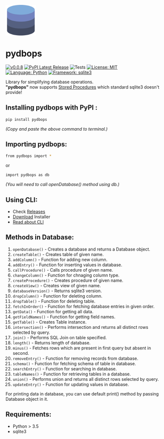 <a href="https://pypi.org/project/pydbops/"><img src="https://github.com/NotShrirang/pydbops/blob/main/src/pydbops/database_image.png" height="100" width="100"></a>

# pydbops

[![v0.0.8](https://img.shields.io/badge/version-v0.1.2-red.svg?style=flat&logo=)](https://github.com/NotShrirang/pydbops)
[![PyPI Latest Release](https://img.shields.io/pypi/v/pydbops.svg)](https://pypi.org/project/pydbops/)
![Tests](https://github.com/NotShrirang/pydbops/actions/workflows/test.yml/badge.svg)
[![License: MIT](https://img.shields.io/badge/license-MIT-brightgreen.svg?style=flat&logo=license)](https://github.com/NotShrirang/pydbops/blob/main/LICENSE)
[![Language: Python](https://img.shields.io/badge/language-python-blue.svg?style=flat&logo=python)](https://www.python.org/)
[![Framework: sqlite3](https://img.shields.io/badge/interface-sqlite3-blue.svg?style=flat&logo=sqlite3)](https://docs.python.org/3/library/sqlite3.html#:~:text=SQLite%20is%20a%20C%20library,SQLite%20for%20internal%20data%20storage.)

Library for simplifying database operations.<br>
<b>"pydbops"</b> now supports <a href="https://www.google.com/search?q=sqlite3+standard+procedure">Stored Procedures</a> which standard sqlite3 doesn't provide!
<br>

## Installing pydbops with PyPI :

```sh
pip install pydbops
```

_(Copy and paste the above command to terminal.)_

## Importing pydbops:

```sh
from pydbops import *
```

or

```sh
import pydbops as db
```

_(You will need to call openDatabase() method using db.)_

## Using CLI:

- Check <a href="https://github.com/NotShrirang/pydbops/releases/tag/v0.0.1">Releases</a>
- <a href="https://github.com/NotShrirang/pydbops/releases/download/v0.0.1/pydbops-cli-installer-X86_64.exe">Download</a> Installer
- <a href="https://github.com/NotShrirang/pydbops/tree/main/pydbops-cli#pydbops-cli">Read about CLI</a>


## Methods in Database:

1. <code>openDatabase()</code> - Creates a database and returns a Database object.
2. <code>createTable()</code> - Creates table of given name.
3. <code>addColumn()</code> - Function for adding new column.
4. <code>addEntry()</code> - Function for inserting values in database.
5. <code>callProcedure()</code> - Calls procedure of given name.
6. <code>changeColumn()</code> - Function for chnaging column type.
7. <code>createProcedure()</code> - Creates procedure of given name.
8. <code>createView()</code> - Creates view of given name.
9. <code>databaseVersion()</code> - Returns sqlite3 version.
10. <code>dropColumn()</code> - Function for deleting column.
11. <code>dropTable()</code> - Function for deleting table.
12. <code>fetchInOrder()</code> - Function for fetching database entries in given order.
13. <code>getData()</code> - Function for getting all data.
14. <code>getFieldNames()</code> - Function for getting field names.
15. <code>getTable()</code> - Creates Table instance.
16. <code>intersection()</code> - Performs intersection and returns all distinct rows selected by query.
17. <code>join()</code> - Performs SQL Join on table specified.
18. <code>length()</code> - Returns length of database.
20. <code>minus()</code> - Fetches rows which are present in first query but absent in second.
21. <code>removeEntry()</code> - Function for removing records from database.
22. <code>schema()</code> - Function for fetching schema of table in database.
23. <code>searchEntry()</code> - Function for searching in database.
24. <code>tableNames()</code> - Function for retrieving tables in a database.
25. <code>union()</code> - Performs union and returns all distinct rows selected by query.
26. <code>updateEntry()</code> - Function for updating values in database.

For printing data in database, you can use default print() method by passing Database object in it.

## Requirements:
- Python > 3.5
- sqlite3
